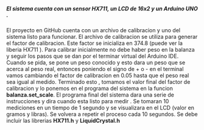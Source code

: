 ##### El sistema cuenta con un sensor HX711, un LCD de 16x2 y un Arduino UNO . 
El proyecto en GitHub cuenta con un archivo de calibracion y uno del sistema listo para funcionar. 
El archivo de calibracion se utiliza para generar el factor de calibracion. Este factor se inicializa en 374.8 (puede ver la liberia HX711 ). Para calibrar inicialmente no debe haber peso en la balanza y seguir los pasos que se dan por el terminar virtual del Arduino IDE. Cuando se pida, se pone un peso conocido y esto dara un peso que se acerca al peso real, entonces poniendo el signo de + o - en el terminal vamos cambiando el factor de calibracion en 0.05 hasta que el peso real sea igual al medido. Terminado esto , tomamos el valor final del factor de calibracion y lo ponemos en el programa del sistema en la funcion **balanza.set_scale**.
El programa final del sistema dara una serie de instrucciones y dira cuando esta listo para medir . Se tomaran 10 mediciones en un tiempo de 1 segundo y se visualizara en el LCD (valor en gramos y libras). Se volvera a repetir el proceso cada 10 segundos. 
Se debe incluir las librerias **HX711.h** y **LiquidCrystal.h**
